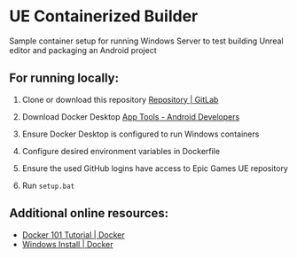 # UE Containerized Builder

Sample container setup for running Windows Server to test building Unreal editor and packaging an Android project

## For running locally:

1. Clone or download this repository [Repository | GitLab](https://docs.gitlab.com/ee/user/project/repository/)

2. Download Docker Desktop [App Tools - Android Developers](https://docs.docker.com/get-docker/)

3. Ensure Docker Desktop is configured to run Windows containers

4. Configure desired environment variables in Dockerfile

5. Ensure the used GitHub logins have access to Epic Games UE repository

6. Run `setup.bat`

## Additional online resources:

- [Docker 101 Tutorial | Docker](https://www.docker.com/101-tutorial/)
- [Windows Install | Docker](https://docs.docker.com/desktop/install/windows-install/)
